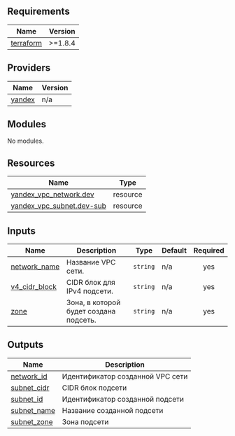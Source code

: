 ## Requirements

| Name | Version |
|------|---------|
| <a name="requirement_terraform"></a> [terraform](#requirement\_terraform) | >=1.8.4 |

## Providers

| Name | Version |
|------|---------|
| <a name="provider_yandex"></a> [yandex](#provider\_yandex) | n/a |

## Modules

No modules.

## Resources

| Name | Type |
|------|------|
| [yandex_vpc_network.dev](https://registry.terraform.io/providers/yandex-cloud/yandex/latest/docs/resources/vpc_network) | resource |
| [yandex_vpc_subnet.dev-sub](https://registry.terraform.io/providers/yandex-cloud/yandex/latest/docs/resources/vpc_subnet) | resource |

## Inputs

| Name | Description | Type | Default | Required |
|------|-------------|------|---------|:--------:|
| <a name="input_network_name"></a> [network\_name](#input\_network\_name) | Название VPC сети. | `string` | n/a | yes |
| <a name="input_v4_cidr_block"></a> [v4\_cidr\_block](#input\_v4\_cidr\_block) | CIDR блок для IPv4 подсети. | `string` | n/a | yes |
| <a name="input_zone"></a> [zone](#input\_zone) | Зона, в которой будет создана подсеть. | `string` | n/a | yes |

## Outputs

| Name | Description |
|------|-------------|
| <a name="output_network_id"></a> [network\_id](#output\_network\_id) | Идентификатор созданной VPC сети |
| <a name="output_subnet_cidr"></a> [subnet\_cidr](#output\_subnet\_cidr) | CIDR блок подсети |
| <a name="output_subnet_id"></a> [subnet\_id](#output\_subnet\_id) | Идентификатор созданной подсети |
| <a name="output_subnet_name"></a> [subnet\_name](#output\_subnet\_name) | Название созданной подсети |
| <a name="output_subnet_zone"></a> [subnet\_zone](#output\_subnet\_zone) | Зона подсети |
